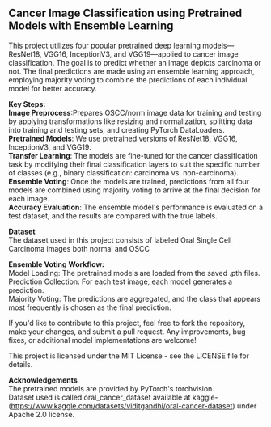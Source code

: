 ## Cancer Image Classification using Pretrained Models with Ensemble Learning

This project utilizes four popular pretrained deep learning models—ResNet18, VGG16, InceptionV3, and VGG19—applied to cancer image classification. The goal is to predict whether an image depicts carcinoma or not. The final predictions are made using an ensemble learning approach, employing majority voting to combine the predictions of each individual model for better accuracy.

**Key Steps:**  
**Image Preprocess**:Prepares OSCC/norm image data for training and testing by applying transformations like resizing and normalization, splitting data into training and testing sets, and creating PyTorch DataLoaders.  
**Pretrained Models**: We use pretrained versions of ResNet18, VGG16, InceptionV3, and VGG19.  
**Transfer Learning**: The models are fine-tuned for the cancer classification task by modifying their final classification layers to suit the specific number of classes (e.g., binary classification: carcinoma vs. non-carcinoma).  
**Ensemble Voting**: Once the models are trained, predictions from all four models are combined using majority voting to arrive at the final decision for each image.  
**Accuracy Evaluation**: The ensemble model's performance is evaluated on a test dataset, and the results are compared with the true labels.  

**Dataset**  
The dataset used in this project consists of labeled Oral Single Cell Carcinoma images both normal and OSCC

**Ensemble Voting Workflow:**  
Model Loading: The pretrained models are loaded from the saved .pth files.  
Prediction Collection: For each test image, each model generates a prediction.  
Majority Voting: The predictions are aggregated, and the class that appears most frequently is chosen as the final prediction.  

If you'd like to contribute to this project, feel free to fork the repository, make your changes, and submit a pull request. Any improvements, bug fixes, or additional model implementations are welcome!

This project is licensed under the MIT License - see the LICENSE file for details.

**Acknowledgements**  
The pretrained models are provided by PyTorch's torchvision.  
Dataset used is called oral_cancer_dataset available at kaggle-(https://www.kaggle.com/datasets/viditgandhi/oral-cancer-dataset) under Apache 2.0 license.
